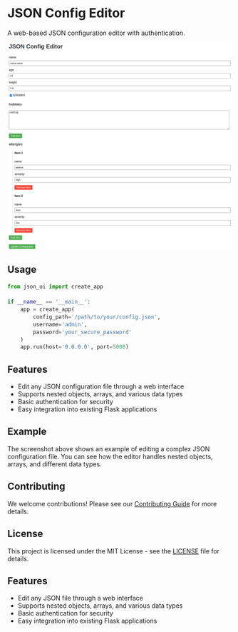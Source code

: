 # JSON Config Editor

A web-based JSON configuration editor with authentication.

![JSON Config Editor Screenshot](examples/screenshot.png)


## Usage

```python
from json_ui import create_app

if __name__ == '__main__':
    app = create_app(
        config_path='/path/to/your/config.json',
        username='admin',
        password='your_secure_password'
    )
    app.run(host='0.0.0.0', port=5000)
```

## Features

- Edit any JSON configuration file through a web interface
- Supports nested objects, arrays, and various data types
- Basic authentication for security
- Easy integration into existing Flask applications

## Example

The screenshot above shows an example of editing a complex JSON configuration file. You can see how the editor handles nested objects, arrays, and different data types.

## Contributing

We welcome contributions! Please see our [Contributing Guide](CONTRIBUTING.md) for more details.

## License

This project is licensed under the MIT License - see the [LICENSE](LICENSE) file for details.


## Features

- Edit any JSON file through a web interface
- Supports nested objects, arrays, and various data types
- Basic authentication for security
- Easy integration into existing Flask applications